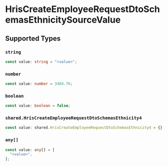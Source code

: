 # HrisCreateEmployeeRequestDtoSchemasEthnicitySourceValue


## Supported Types

### `string`

```typescript
const value: string = "<value>";
```

### `number`

```typescript
const value: number = 3484.76;
```

### `boolean`

```typescript
const value: boolean = false;
```

### `shared.HrisCreateEmployeeRequestDtoSchemasEthnicity4`

```typescript
const value: shared.HrisCreateEmployeeRequestDtoSchemasEthnicity4 = {};
```

### `any[]`

```typescript
const value: any[] = [
  "<value>",
];
```

